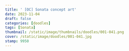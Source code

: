 ```yaml
---
title: ' [OC] Sonata concept art'
date: 2023-11-04
draft: false
categories: [doodles]
tags: [Sonata]
thumbnail: /static/image/thumbnails/doodles/001-041.png
cover: /static/image/doodles/001-041.jpg
stamp: 9950
---
```

